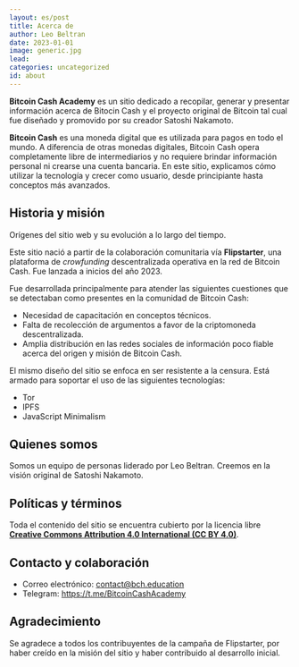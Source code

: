 ```yaml
---
layout: es/post
title: Acerca de
author: Leo Beltran
date: 2023-01-01
image: generic.jpg
lead:
categories: uncategorized
id: about
---
```


**Bitcoin Cash Academy** es un sitio dedicado a recopilar, generar y presentar información acerca de Bitocin Cash y el proyecto original de Bitcoin tal cual fue diseñado y promovido por su creador Satoshi Nakamoto.

**Bitcoin Cash** es una moneda digital que es utilizada para pagos en todo el mundo. A diferencia de otras monedas digitales, Bitcoin Cash opera completamente libre de intermediarios y no requiere brindar información personal ni crearse una cuenta bancaria. En este sitio, explicamos cómo utilizar la tecnología y crecer como usuario, desde principiante hasta conceptos más avanzados.

## Historia y misión

Orígenes del sitio web y su evolución a lo largo del tiempo.

Este sitio nació a partir de la colaboración comunitaria vía **Flipstarter**, una plataforma de _crowfunding_ descentralizada operativa en la red de Bitcoin Cash. Fue lanzada a inicios del año 2023.

Fue desarrollada principalmente para atender las siguientes cuestiones que se detectaban como presentes en la comunidad de Bitcoin Cash:

- Necesidad de capacitación en conceptos técnicos.
- Falta de recolección de argumentos a favor de la criptomoneda descentralizada.
- Amplia distribución en las redes sociales de información poco fiable acerca del origen y misión de Bitcoin Cash.

El mismo diseño del sitio se enfoca en ser resistente a la censura. Está armado para soportar el uso de las siguientes tecnologías:

- Tor
- IPFS
- JavaScript Minimalism

## Quienes somos

Somos un equipo de personas liderado por Leo Beltran. Creemos en la visión original de Satoshi Nakamoto.

## Políticas y términos

Toda el contenido del sitio se encuentra cubierto por la licencia libre [**Creative Commons Attribution 4.0 International (CC BY 4.0)**](https://creativecommons.org/licenses/by/4.0/).

## Contacto y colaboración

- Correo electrónico: [contact@bch.education](mailto:contact@bch.education)
- Telegram: https://t.me/BitcoinCashAcademy

## Agradecimiento

Se agradece a todos los contribuyentes de la campaña de Flipstarter, por haber creído en la misión del sitio y haber contribuido al desarrollo inicial.
